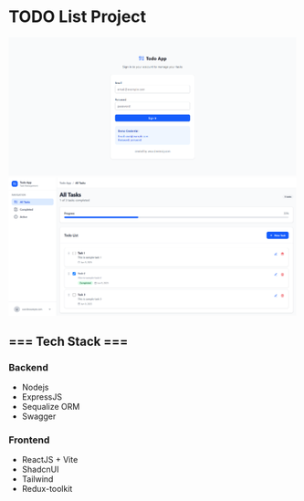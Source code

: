 # TODO List Project

![App Screenshot](ss1.PNG)
![App Screenshot](ss2.PNG)

## === Tech Stack ===

### Backend
- Nodejs
- ExpressJS
- Sequalize ORM
- Swagger

### Frontend
- ReactJS + Vite
- ShadcnUI
- Tailwind
- Redux-toolkit